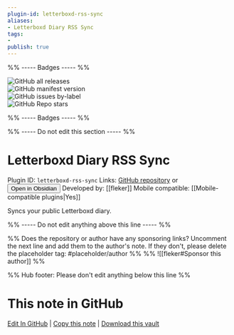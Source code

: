 ```yaml
---
plugin-id: letterboxd-rss-sync
aliases:
- Letterboxd Diary RSS Sync
tags: 
- 
publish: true
---
```


%% ----- Badges ----- %%

![GitHub all releases](https://img.shields.io/github/downloads/fleker/letterboxd-for-obsidian/total?color=573E7A&logo=github&style=for-the-badge)   
![GitHub manifest version](https://img.shields.io/github/manifest-json/v/fleker/letterboxd-for-obsidian?color=573E7A&logo=github&style=for-the-badge)   
![GitHub issues by-label](https://img.shields.io/github/issues/fleker/letterboxd-for-obsidian/help%20wanted?color=573E7A&logo=github&style=for-the-badge)   
![GitHub Repo stars](https://img.shields.io/github/stars/fleker/letterboxd-for-obsidian?color=573E7A&logo=github&style=for-the-badge)

%% ----- Badges ----- %%

%% ----- Do not edit this section ----- %%

# Letterboxd Diary RSS Sync

Plugin ID: `letterboxd-rss-sync`
Links: [GitHub repository](https://github.com/fleker/letterboxd-for-obsidian) or [<button id=HH>Open in Obsidian</button>](obsidian://show-plugin?id=letterboxd-rss-sync)
Developed by: [[fleker]]
Mobile compatible: [[Mobile-compatible plugins|Yes]]

Syncs your public Letterboxd diary.

%% ----- Do not edit anything above this line ----- %% 

%% Does the repository or author have any sponsoring links? Uncomment the next line and add them to the author's note. If they don't, please delete the placeholder tag: #placeholder/author %%
%% ![[fleker#Sponsor this author]] %%

%% Hub footer: Please don't edit anything below this line %%

# This note in GitHub

<span class="git-footer">[Edit In GitHub](https://github.dev/obsidian-community/obsidian-hub/blob/main/02%20-%20Community%20Expansions/02.05%20All%20Community%20Expansions/Plugins/letterboxd-rss-sync.md "git-hub-edit-note") | [Copy this note](https://raw.githubusercontent.com/obsidian-community/obsidian-hub/main/02%20-%20Community%20Expansions/02.05%20All%20Community%20Expansions/Plugins/letterboxd-rss-sync.md "git-hub-copy-note") | [Download this vault](https://github.com/obsidian-community/obsidian-hub/archive/refs/heads/main.zip "git-hub-download-vault") </span>

